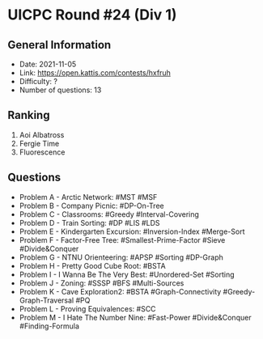 # UICPC Round #24 (Div 1)
## General Information
- Date: 2021-11-05
- Link: https://open.kattis.com/contests/hxfruh
- Difficulty: ?
- Number of questions: 13
## Ranking
1. Aoi Albatross
2. Fergie Time
3. Fluorescence
## Questions
- Problem A - Arctic Network: #MST #MSF
- Problem B - Company Picnic: #DP-On-Tree
- Problem C - Classrooms: #Greedy #Interval-Covering
- Problem D - Train Sorting: #DP #LIS #LDS
- Problem E - Kindergarten Excursion: #Inversion-Index #Merge-Sort
- Problem F - Factor-Free Tree: #Smallest-Prime-Factor #Sieve #Divide&Conquer
- Problem G - NTNU Orienteering: #APSP #Sorting #DP-Graph
- Problem H - Pretty Good Cube Root: #BSTA
- Problem I - I Wanna Be The Very Best: #Unordered-Set #Sorting
- Problem J - Zoning: #SSSP #BFS #Multi-Sources
- Problem K - Cave Exploration2: #BSTA #Graph-Connectivity #Greedy-Graph-Traversal #PQ
- Problem L - Proving Equivalences: #SCC
- Problem M - I Hate The Number Nine: #Fast-Power #Divide&Conquer #Finding-Formula
